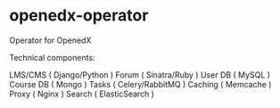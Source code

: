 # openedx-operator
Operator for OpenedX

Technical components:

LMS/CMS ( Django/Python )
Forum ( Sinatra/Ruby )
User DB ( MySQL )
Course DB ( Mongo )
Tasks ( Celery/RabbitMQ )
Caching ( Memcache )
Proxy ( Nginx )
Search ( ElasticSearch )

